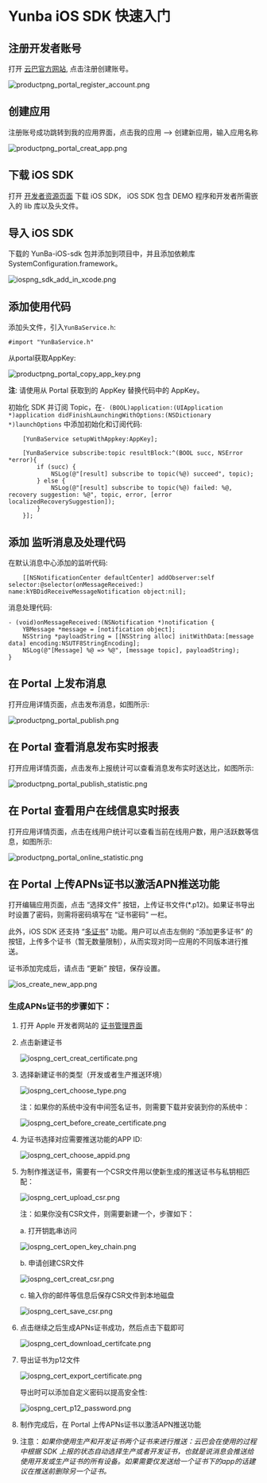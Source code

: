 # Yunba iOS SDK 快速入门
## 注册开发者账号
打开 [云巴官方网站](https://yunba.io), 点击注册创建账号。  

![productpng_portal_register_account.png](https://raw.githubusercontent.com/yunba/docs/master/image/productpng_portal_register_account.png)

## 创建应用
注册账号成功跳转到我的应用界面，点击我的应用 --> 创建新应用，输入应用名称  

![productpng_portal_creat_app.png](https://raw.githubusercontent.com/yunba/docs/master/image/productpng_portal_creat_app.png)

## 下载 iOS SDK

打开 [开发者资源页面](https://yunba.io/developers/>) 下载 iOS SDK， iOS SDK 包含 DEMO 程序和开发者所需嵌入的 lib 库以及头文件。  

## 导入 iOS SDK

下载的 YunBa-iOS-sdk 包并添加到项目中，并且添加依赖库SystemConfiguration.framework。  

![iospng_sdk_add_in_xcode.png](https://raw.githubusercontent.com/yunba/docs/master/image/iospng_sdk_add_in_xcode.png)

## 添加使用代码

添加头文件，引入`YunBaService.h`:  

```objective_c
#import "YunBaService.h"
```

从portal获取AppKey:  

![productpng_portal_copy_app_key.png](https://raw.githubusercontent.com/yunba/docs/master/image/productpng_portal_copy_app_key.png)

**注**: 请使用从 Portal 获取到的 AppKey 替换代码中的 AppKey。

初始化 SDK 并订阅 Topic，在`- (BOOL)application:(UIApplication *)application didFinishLaunchingWithOptions:(NSDictionary *)launchOptions` 中添加初始化和订阅代码:  

```objective_c
    [YunBaService setupWithAppkey:AppKey];

    [YunBaService subscribe:topic resultBlock:^(BOOL succ, NSError *error){
        if (succ) {
            NSLog(@"[result] subscribe to topic(%@) succeed", topic);
        } else {
            NSLog(@"[result] subscribe to topic(%@) failed: %@, recovery suggestion: %@", topic, error, [error localizedRecoverySuggestion]);
        }
    }];
```

## 添加 监听消息及处理代码
在默认消息中心添加的监听代码:  

```objective_c
    [[NSNotificationCenter defaultCenter] addObserver:self selector:@selector(onMessageReceived:) name:kYBDidReceiveMessageNotification object:nil];
```

消息处理代码:  

```objective_c
- (void)onMessageReceived:(NSNotification *)notification {
    YBMessage *message = [notification object];
    NSString *payloadString = [[NSString alloc] initWithData:[message data] encoding:NSUTF8StringEncoding];
    NSLog(@"[Message] %@ => %@", [message topic], payloadString);
}
```

## 在 Portal 上发布消息

打开应用详情页面，点击发布消息，如图所示:  

![productpng_portal_publish.png](https://raw.githubusercontent.com/yunba/docs/master/image/productpng_portal_publish.png)

## 在 Portal 查看消息发布实时报表

打开应用详情页面，点击发布上报统计可以查看消息发布实时送达比，如图所示:  

![productpng_portal_publish_statistic.png](https://raw.githubusercontent.com/yunba/docs/master/image/productpng_portal_publish_statistic.png)

## 在 Portal 查看用户在线信息实时报表

打开应用详情页面，点击在线用户统计可以查看当前在线用户数，用户活跃数等信息，如图所示:  

![productpng_portal_online_statistic.png](https://raw.githubusercontent.com/yunba/docs/master/image/productpng_portal_online_statistic.png)

## 在 Portal 上传APNs证书以激活APN推送功能

打开编辑应用页面，点击 “选择文件” 按钮，上传证书文件(*.p12)。如果证书导出时设置了密码，则需将密码填写在 “证书密码” 一栏。

此外，iOS SDK 还支持 “[多证书](ios_kb_multiple_certificates.md)” 功能。用户可以点击左侧的 “添加更多证书” 的按钮，上传多个证书（暂无数量限制），从而实现对同一应用的不同版本进行推送。

证书添加完成后，请点击 “更新” 按钮，保存设置。

![ios_create_new_app.png](https://raw.githubusercontent.com/yunba/docs/master/image/iospng_portal_add_certificate.png)

### 生成APNs证书的步骤如下：
1. 打开 Apple 开发者网站的 [证书管理界面](https://developer.apple.com/account/ios/certificate/)

2. 点击新建证书  

	![iospng_cert_creat_certificate.png](https://raw.githubusercontent.com/yunba/docs/master/image/iospng_cert_creat_certificate.png)

3. 选择新建证书的类型（开发或者生产推送环境）

	![iospng_cert_choose_type.png](https://raw.githubusercontent.com/yunba/docs/master/image/iospng_cert_choose_type.png)

	注：如果你的系统中没有中间签名证书，则需要下载并安装到你的系统中：  

	![iospng_cert_before_create_certificate.png](https://raw.githubusercontent.com/yunba/docs/master/image/iospng_cert_before_create_certificate.png)

4. 为证书选择对应需要推送功能的APP ID:  

	![iospng_cert_choose_appid.png](https://raw.githubusercontent.com/yunba/docs/master/image/iospng_cert_choose_appid.png)

5. 为制作推送证书，需要有一个CSR文件用以使新生成的推送证书与私钥相匹配：

	![iospng_cert_upload_csr.png](https://raw.githubusercontent.com/yunba/docs/master/image/iospng_cert_upload_csr.png)
	
	注：如果你没有CSR文件，则需要新建一个，步骤如下：  

	a. 打开钥匙串访问  

	![iospng_cert_open_key_chain.png](https://raw.githubusercontent.com/yunba/docs/master/image/iospng_cert_open_key_chain.png)
	
	b. 申请创建CSR文件  

	![iospng_cert_creat_csr.png](https://raw.githubusercontent.com/yunba/docs/master/image/iospng_cert_creat_csr.png)
	
	c. 输入你的邮件等信息后保存CSR文件到本地磁盘  

	![iospng_cert_save_csr.png](https://raw.githubusercontent.com/yunba/docs/master/image/iospng_cert_save_csr.png)

6. 点击继续之后生成APNs证书成功，然后点击下载即可  

	![iospng_cert_download_certifcate.png](https://raw.githubusercontent.com/yunba/docs/master/image/iospng_cert_download_certifcate.png)
7. 导出证书为p12文件

	![iospng_cert_export_certificate.png](https://raw.githubusercontent.com/yunba/docs/master/image/iospng_cert_export_certificate.png)

	导出时可以添加自定义密码以提高安全性:

	![iospng_cert_p12_password.png](https://raw.githubusercontent.com/yunba/docs/master/image/iospng_cert_p12_password.png)

8. 制作完成后，在 Portal 上传APNs证书以激活APN推送功能
	
9. 注意：*如果你使用生产和开发证书两个证书来进行推送：云巴会在使用的过程中根据 SDK 上报的状态自动选择生产或者开发证书，也就是说消息会推送给使用开发或生产证书的所有设备。如果需要仅发送给一个证书下的app的话建议在推送前删除另一个证书。*
